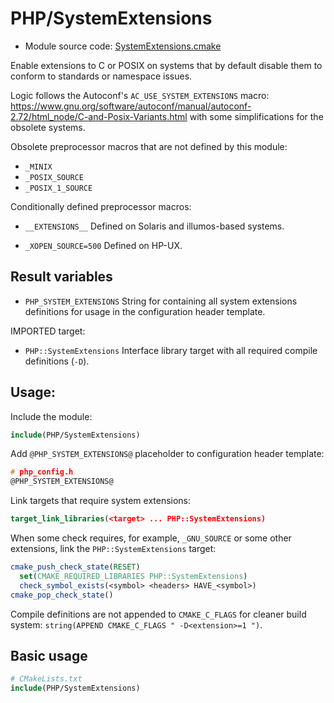 <!-- This is auto-generated file. -->
# PHP/SystemExtensions

* Module source code: [SystemExtensions.cmake](https://github.com/petk/php-build-system/blob/master/cmake/cmake/modules/PHP/SystemExtensions.cmake)

Enable extensions to C or POSIX on systems that by default disable them to
conform to standards or namespace issues.

Logic follows the Autoconf's `AC_USE_SYSTEM_EXTENSIONS` macro:
https://www.gnu.org/software/autoconf/manual/autoconf-2.72/html_node/C-and-Posix-Variants.html
with some simplifications for the obsolete systems.

Obsolete preprocessor macros that are not defined by this module:

* `_MINIX`
* `_POSIX_SOURCE`
* `_POSIX_1_SOURCE`

Conditionally defined preprocessor macros:

* `__EXTENSIONS__`
  Defined on Solaris and illumos-based systems.

* `_XOPEN_SOURCE=500`
  Defined on HP-UX.

## Result variables

* `PHP_SYSTEM_EXTENSIONS`
  String for containing all system extensions definitions for usage in the
  configuration header template.

IMPORTED target:

* `PHP::SystemExtensions`
  Interface library target with all required compile definitions (`-D`).

## Usage:

Include the module:

```cmake
include(PHP/SystemExtensions)
```

Add `@PHP_SYSTEM_EXTENSIONS@` placeholder to configuration header template:

```c
# php_config.h
@PHP_SYSTEM_EXTENSIONS@
```

Link targets that require system extensions:

```cmake
target_link_libraries(<target> ... PHP::SystemExtensions)
```

When some check requires, for example, `_GNU_SOURCE` or some other extensions,
link the `PHP::SystemExtensions` target:

```cmake
cmake_push_check_state(RESET)
  set(CMAKE_REQUIRED_LIBRARIES PHP::SystemExtensions)
  check_symbol_exists(<symbol> <headers> HAVE_<symbol>)
cmake_pop_check_state()
```

Compile definitions are not appended to `CMAKE_C_FLAGS` for cleaner build
system: `string(APPEND CMAKE_C_FLAGS " -D<extension>=1 ")`.

## Basic usage

```cmake
# CMakeLists.txt
include(PHP/SystemExtensions)
```
